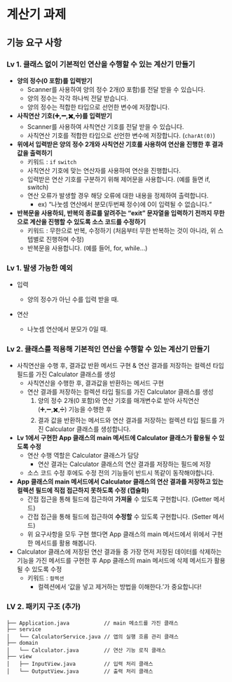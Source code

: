 # 계산기 과제
## 기능 요구 사항
### Lv 1. 클래스 없이 기본적인 연산을 수행할 수 있는 계산기 만들기
- **양의 정수(0 포함)를 입력받기**
    - Scanner를 사용하여 양의 정수 2개(0 포함)를 전달 받을 수 있습니다.
    - 양의 정수는 각각 하나씩 전달 받습니다.
    - 양의 정수는 적합한 타입으로 선언한 변수에 저장합니다.
- **사칙연산 기호(➕,➖,✖️,➗)를 입력받기**
    - Scanner를 사용하여 사칙연산 기호를 전달 받을 수 있습니다.
    - 사칙연산 기호를 적합한 타입으로 선언한 변수에 저장합니다. (`charAt(0)`)
- **위에서 입력받은 양의 정수 2개와 사칙연산 기호를 사용하여 연산을 진행한 후 결과값을 출력하기**
    - 키워드 : `if` `switch`
    - 사칙연산 기호에 맞는 연산자를 사용하여 연산을 진행합니다.
    - 입력받은 연산 기호를 구분하기 위해 제어문을 사용합니다. (예를 들면 if, switch)
    - 연산 오류가 발생할 경우 해당 오류에 대한 내용을 정제하여 출력합니다.
        - ex) “나눗셈 연산에서 분모(두번째 정수)에 0이 입력될 수 없습니다.“
- **반복문을 사용하되, 반복의 종료를 알려주는 “exit” 문자열을 입력하기 전까지 무한으로 계산을 진행할 수 있도록 소스 코드를 수정하기**
    - 키워드 : 무한으로 반복, 수정하기 (처음부터 무한 반복하는 것이 아니라, 위 스텝별로 진행하며 수정)
    - 반복문을 사용합니다. (예를 들어, for, while…)

### Lv 1. 발생 가능한 예외
- 입력
  - 양의 정수가 아닌 수를 입력 받을 때.

- 연산
  - 나눗셈 연산에서 분모가 0일 때.

### Lv 2. 클래스를 적용해 기본적인 연산을 수행할 수 있는 계산기 만들기
- 사칙연산을 수행 후, 결과값 반환 메서드 구현 & 연산 결과를 저장하는 컬렉션 타입 필드를 가진 Calculator 클래스를 생성
  - 사칙연산을 수행한 후, 결과값을 반환하는 메서드 구현
  - 연산 결과를 저장하는 컬렉션 타입 필드를 가진 Calculator 클래스를 생성
    1. 양의 정수 2개(0 포함)와 연산 기호를 매개변수로 받아 사칙연산(➕,➖,✖️,➗) 기능을 수행한 후 
    2. 결과 값을 반환하는 메서드와 연산 결과를 저장하는 컬렉션 타입 필드를 가진 Calculator 클래스를 생성합니다.
- **Lv 1에서 구현한 App 클래스의 main 메서드에 Calculator 클래스가 활용될 수 있도록 수정**
  - 연산 수행 역할은 Calculator 클래스가 담당
    - 연산 결과는 Calculator 클래스의 연산 결과를 저장하는 필드에 저장
  - 소스 코드 수정 후에도 수정 전의 기능들이 반드시 똑같이 동작해야합니다.
- **App 클래스의 main 메서드에서 Calculator 클래스의 연산 결과를 저장하고 있는 컬렉션 필드에 직접 접근하지 못하도록 수정 (캡슐화)**
  - 간접 접근을 통해 필드에 접근하여 **가져올** 수 있도록 구현합니다. (Getter 메서드)
  - 간접 접근을 통해 필드에 접근하여 **수정할** 수 있도록 구현합니다. (Setter 메서드)
  - 위 요구사항을 모두 구현 했다면 App 클래스의 main 메서드에서 위에서 구현한 메서드를 활용 해봅니다.
- Calculator 클래스에 저장된 연산 결과들 중 가장 먼저 저장된 데이터를 삭제하는 기능을 가진 메서드를 구현한 후 App 클래스의 main 메서드에 삭제 메서드가 활용될 수 있도록 수정
  - 키워드 : `컬렉션`
    - 컬렉션에서 ‘값을 넣고 제거하는 방법을 이해한다.’가 중요합니다!

### LV 2. 패키지 구조 (추가)
```
├── Application.java           // main 메소드를 가진 클래스
├── service
│   └── CalculatorService.java // 앱의 실행 흐름 관리 클래스
├── domain
│   └── Calculator.java        // 연산 기능 로직 클래스
├── view
│   ├── InputView.java         // 입력 처리 클래스
│   └── OutputView.java        // 출력 처리 클래스
```